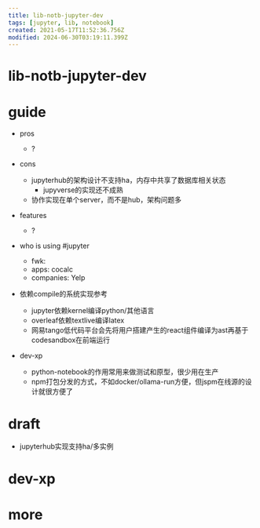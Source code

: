```yaml
---
title: lib-notb-jupyter-dev
tags: [jupyter, lib, notebook]
created: 2021-05-17T11:52:36.756Z
modified: 2024-06-30T03:19:11.399Z
---
```


# lib-notb-jupyter-dev

# guide

- pros
  - ?

- cons
  - jupyterhub的架构设计不支持ha，内存中共享了数据库相关状态
    - jupyverse的实现还不成熟
  - 协作实现在单个server，而不是hub，架构问题多

- features
  - ?

- who is using #jupyter
  - fwk:
  - apps: cocalc
  - companies: Yelp

- 依赖compile的系统实现参考
  - jupyter依赖kernel编译python/其他语言
  - overleaf依赖textlive编译latex
  - 网易tango低代码平台会先将用户搭建产生的react组件编译为ast再基于codesandbox在前端运行

- dev-xp
  - python-notebook的作用常用来做测试和原型，很少用在生产
  - npm打包分发的方式，不如docker/ollama-run方便，但jspm在线源的设计就很方便了
# draft
- jupyterhub实现支持ha/多实例
# dev-xp

# more
